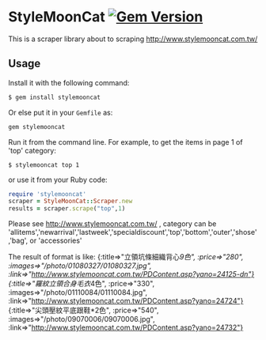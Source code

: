 # StyleMoonCat [![Gem Version](https://badge.fury.io/rb/stylemooncat.svg)](https://badge.fury.io/rb/stylemooncat)
This is a scraper library about to scraping http://www.stylemooncat.com.tw/


## Usage

Install it with the following command:
```sh
$ gem install stylemooncat
```

Or else put it in your `Gemfile` as:
```ruby
gem stylemooncat
```

Run it from the command line. For example, to get the items in page 1 of 'top' category:
```
$ stylemooncat top 1
```

or use it from your Ruby code:
````ruby
require 'stylemooncat'
scraper = StyleMoonCat::Scraper.new
results = scraper.scrape("top",1)
````

Please see http://www.stylemooncat.com.tw/ , category can be 'allitems','newarrival','lastweek','specialdiscount','top','bottom','outer','shose','bag', or 'accessories'

The result of format is like:
{:title=>"立領坑條細織背心*9色", :price=>"280", :images=>"/photo/01080327/01080327.jpg", :link=>"http://www.stylemooncat.com.tw/PDContent.asp?yano=24125-dn"}
{:title=>"羅紋立領合身毛衣*4色", :price=>"330", :images=>"/photo/01110084/01110084.jpg", :link=>"http://www.stylemooncat.com.tw/PDContent.asp?yano=24724"}
{:title=>"尖頭壓紋平底跟鞋*2色", :price=>"540", :images=>"/photo/09070006/09070006.jpg", :link=>"http://www.stylemooncat.com.tw/PDContent.asp?yano=24732"}
